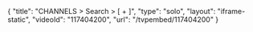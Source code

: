 {
    "title": "CHANNELS > Search > [ + ]",
    "type": "solo",
    "layout": "iframe-static",
    "videoId": "117404200",
    "url": "\/tvpembed\/117404200"
}